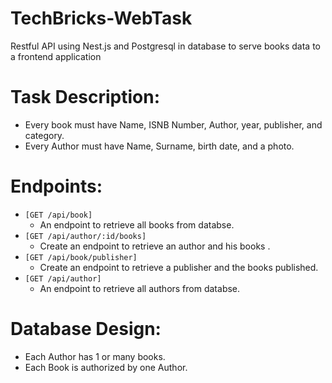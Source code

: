 # TechBricks-WebTask
Restful API using Nest.js and Postgresql in database to serve books data to a frontend application


# Task Description:
- Every book must have Name, ISNB Number, Author, year, publisher, and category.
- Every Author must have Name, Surname, birth date, and a photo.


# Endpoints:
- `[GET /api/book]` 
    - An endpoint to retrieve all books from databse.
- `[GET /api/author/:id/books]`
    - Create an endpoint to retrieve an author and his books  .
- `[GET /api/book/publisher]`
    - Create an endpoint to retrieve a publisher and the books published.
- `[GET /api/author]` 
    - An endpoint to retrieve all authors from databse.
    
    
# Database Design:
- Each Author has 1 or many books.
- Each Book is authorized by one Author.

